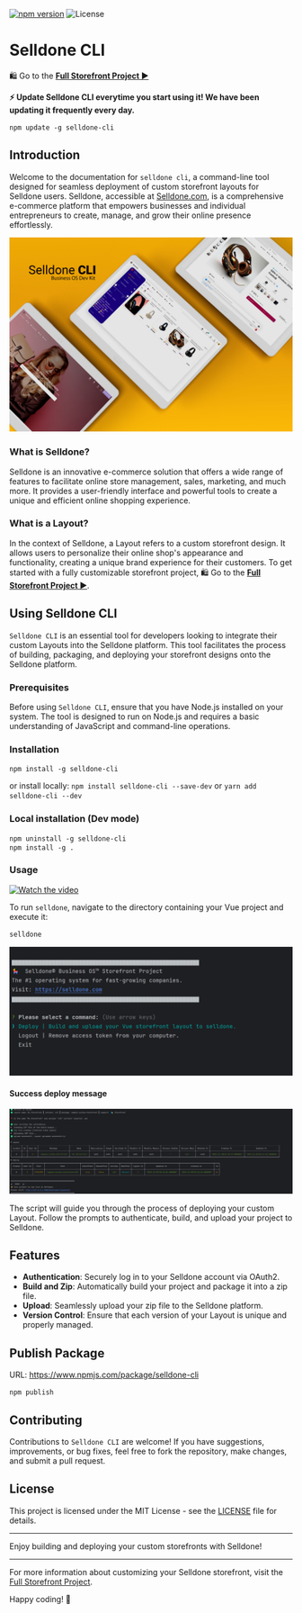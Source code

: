 [![npm version](https://img.shields.io/npm/v/selldone-cli.svg)](https://www.npmjs.com/package/selldone-cli)
![License](https://img.shields.io/github/license/selldone/cli.svg)


# Selldone CLI

🛍️ Go to the [**Full Storefront Project ▶**](https://github.com/selldone/storefront)

**⚡ Update Selldone CLI everytime you start using it! We have been updating it frequently every day.**
```shell
npm update -g selldone-cli
```

## Introduction

Welcome to the documentation for `selldone cli`, a command-line tool designed for seamless deployment of custom
storefront layouts for Selldone users. Selldone, accessible at [Selldone.com](https://www.selldone.com), is a
comprehensive e-commerce platform that empowers businesses and individual entrepreneurs to create, manage, and grow
their online presence effortlessly.


![Selldone Business OS Dev Kit](_docs/images/dev-kit.jpg)


### What is Selldone?

Selldone is an innovative e-commerce solution that offers a wide range of features to facilitate online store
management, sales, marketing, and much more. It provides a user-friendly interface and powerful tools to create a unique
and efficient online shopping experience.

### What is a Layout?

In the context of Selldone, a Layout refers to a custom storefront design. It allows users to personalize their online
shop's appearance and functionality, creating a unique brand experience for their customers. To get started with a fully
customizable storefront project, 🛍️ Go to the [**Full Storefront Project ▶**](https://github.com/selldone/storefront).

## Using Selldone CLI

`Selldone CLI` is an essential tool for developers looking to integrate their custom Layouts into the Selldone platform.
This tool facilitates the process of building, packaging, and deploying your storefront designs onto the Selldone
platform.

### Prerequisites

Before using `Selldone CLI`, ensure that you have Node.js installed on your system. The tool is designed to run on Node.js
and requires a basic understanding of JavaScript and command-line operations.

### Installation

```shell
npm install -g selldone-cli
```
or install locally: `npm install selldone-cli --save-dev` or `yarn add selldone-cli --dev`

### Local installation (Dev mode)

```shell
npm uninstall -g selldone-cli
npm install -g .
```

### Usage

[![Watch the video](https://img.youtube.com/vi/UBwjxznQz0U/maxresdefault.jpg)](https://youtu.be/UBwjxznQz0U)


To run `selldone`, navigate to the directory containing your Vue project and execute it:

```bash
selldone
```

![Run selldone cli screenshot](_docs/images/run-selldone-cli.png)


#### Success deploy message

![Success deploy message](_docs/images/success-deploy-message.png)

The script will guide you through the process of deploying your custom Layout. Follow the prompts to authenticate,
build, and upload your project to Selldone.

## Features

- **Authentication**: Securely log in to your Selldone account via OAuth2.
- **Build and Zip**: Automatically build your project and package it into a zip file.
- **Upload**: Seamlessly upload your zip file to the Selldone platform.
- **Version Control**: Ensure that each version of your Layout is unique and properly managed.


## Publish Package

URL: https://www.npmjs.com/package/selldone-cli

```shell
npm publish
```

## Contributing

Contributions to `Selldone CLI` are welcome! If you have suggestions, improvements, or bug fixes, feel free to fork the
repository, make changes, and submit a pull request.

## License
This project is licensed under the MIT License - see the [LICENSE](LICENSE.md) file for details.


---

Enjoy building and deploying your custom storefronts with Selldone!

---

For more information about customizing your Selldone storefront, visit
the [Full Storefront Project](https://github.com/selldone/storefront).

Happy coding! 🎊